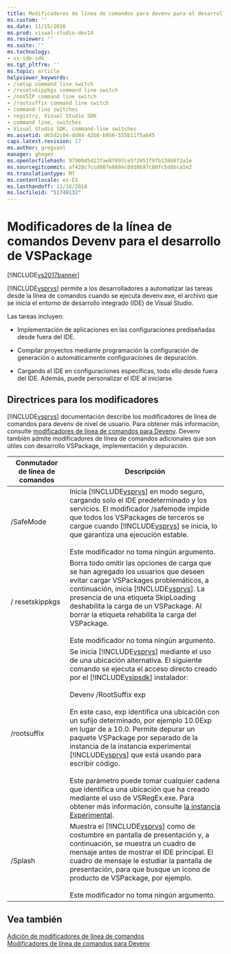 ```yaml
---
title: Modificadores de línea de comandos para devenv para el desarrollo de VSPackage | Microsoft Docs
ms.custom: ''
ms.date: 11/15/2016
ms.prod: visual-studio-dev14
ms.reviewer: ''
ms.suite: ''
ms.technology:
- vs-ide-sdk
ms.tgt_pltfrm: ''
ms.topic: article
helpviewer_keywords:
- /setup command line switch
- /resetskippkgs command line switch
- /noVSIP command line switch
- /rootsuffix command line switch
- command-line switches
- registry, Visual Studio SDK
- command line, switches
- Visual Studio SDK, command-line switches
ms.assetid: d65d2c04-dd84-42b0-b956-555b11f5a645
caps.latest.revision: 17
ms.author: gregvanl
manager: ghogen
ms.openlocfilehash: 97900d5d23fae8f097ce5f2951f9fb13866f2a1e
ms.sourcegitcommit: af428c7ccd007e668ec0dd8697c88fc5d8bca1e2
ms.translationtype: MT
ms.contentlocale: es-ES
ms.lasthandoff: 11/16/2018
ms.locfileid: "51749132"
---
```

# <a name="devenv-command-line-switches-for-vspackage-development"></a>Modificadores de la línea de comandos Devenv para el desarrollo de VSPackage
[!INCLUDE[vs2017banner](../includes/vs2017banner.md)]

[!INCLUDE[vsprvs](../includes/vsprvs-md.md)] permite a los desarrolladores a automatizar las tareas desde la línea de comandos cuando se ejecuta devenv.exe, el archivo que se inicia el entorno de desarrollo integrado (IDE) de Visual Studio.  
  
 Las tareas incluyen:  
  
-   Implementación de aplicaciones en las configuraciones prediseñadas desde fuera del IDE.  
  
-   Compilar proyectos mediante programación la configuración de generación o automáticamente configuraciones de depuración.  
  
-   Cargando el IDE en configuraciones específicas, todo ello desde fuera del IDE. Además, puede personalizar el IDE al iniciarse.  
  
## <a name="guidelines-for-switches"></a>Directrices para los modificadores  
 [!INCLUDE[vsprvs](../includes/vsprvs-md.md)] documentación describe los modificadores de línea de comandos para devenv de nivel de usuario. Para obtener más información, consulte [modificadores de línea de comandos para Devenv](../ide/reference/devenv-command-line-switches.md). Devenv también admite modificadores de línea de comandos adicionales que son útiles con desarrollo VSPackage, implementación y depuración.  
  
|Conmutador de línea de comandos|Descripción|  
|--------------------------|-----------------|  
|/SafeMode|Inicia [!INCLUDE[vsprvs](../includes/vsprvs-md.md)] en modo seguro, cargando solo el IDE predeterminado y los servicios. El modificador /safemode impide que todos los VSPackages de terceros se cargue cuando [!INCLUDE[vsprvs](../includes/vsprvs-md.md)] se inicia, lo que garantiza una ejecución estable.<br /><br /> Este modificador no toma ningún argumento.|  
|/ resetskippkgs|Borra todo omitir las opciones de carga que se han agregado los usuarios que deseen evitar cargar VSPackages problemáticos, a continuación, inicia [!INCLUDE[vsprvs](../includes/vsprvs-md.md)]. La presencia de una etiqueta SkipLoading deshabilita la carga de un VSPackage. Al borrar la etiqueta rehabilita la carga del VSPackage.<br /><br /> Este modificador no toma ningún argumento.|  
|/rootsuffix|Se inicia [!INCLUDE[vsprvs](../includes/vsprvs-md.md)] mediante el uso de una ubicación alternativa. El siguiente comando se ejecuta el acceso directo creado por el [!INCLUDE[vsipsdk](../includes/vsipsdk-md.md)] instalador:<br /><br /> Devenv /RootSuffix exp<br /><br /> En este caso, exp identifica una ubicación con un sufijo determinado, por ejemplo 10.0Exp en lugar de a 10.0. Permite depurar un paquete VSPackage por separado de la instancia de la instancia experimental [!INCLUDE[vsprvs](../includes/vsprvs-md.md)] que está usando para escribir código.<br /><br /> Este parámetro puede tomar cualquier cadena que identifica una ubicación que ha creado mediante el uso de VSRegEx.exe. Para obtener más información, consulte [la instancia Experimental](../extensibility/the-experimental-instance.md).|  
|/Splash|Muestra el [!INCLUDE[vsprvs](../includes/vsprvs-md.md)] como de costumbre en pantalla de presentación y, a continuación, se muestra un cuadro de mensaje antes de mostrar el IDE principal. El cuadro de mensaje le estudiar la pantalla de presentación, para que busque un icono de producto de VSPackage, por ejemplo.<br /><br /> Este modificador no toma ningún argumento.|  
  
## <a name="see-also"></a>Vea también  
 [Adición de modificadores de línea de comandos](../extensibility/adding-command-line-switches.md)   
 [Modificadores de línea de comandos para Devenv](../ide/reference/devenv-command-line-switches.md)

